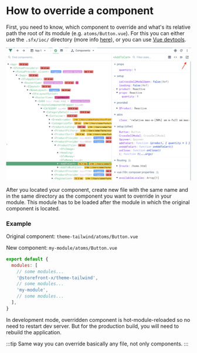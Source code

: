 # How to override a component

First, you need to know, which component to override and what's its relative path the root of its module (e.g. `atoms/Button.vue`). For this you can either use the `.sfx/ioc/` directory (more info [here](/essentials/sfx)), or you can use [Vue devtools](https://devtools.vuejs.org).

![Vue devtools](../assets/images/vue-devtools.png)

After you located your component, create new file with the same name and in the same directory as the component you want to override in your module. This module has to be loaded after the module in which the original component is located.

### Example

Original component: `theme-tailwind/atoms/Button.vue`

New component: `my-module/atoms/Button.vue`

```javascript
export default {
  modules: [
    // some modules...
    '@storefront-x/theme-tailwind',
    // some modules...
    'my-module',
    // some modules...
  ],
}
```

In development mode, overridden component is hot-module-reloaded so no need to restart dev server. But for the production build, you will need to rebuild the application.

:::tip
Same way you can override basically any file, not only components.
:::
